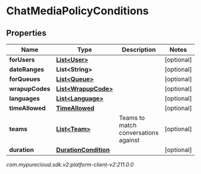 # ChatMediaPolicyConditions


## Properties

| Name | Type | Description | Notes |
| ------------ | ------------- | ------------- | ------------- |
| **forUsers** | [**List&lt;User&gt;**](User) |  |  [optional] |
| **dateRanges** | **List&lt;String&gt;** |  |  [optional] |
| **forQueues** | [**List&lt;Queue&gt;**](Queue) |  |  [optional] |
| **wrapupCodes** | [**List&lt;WrapupCode&gt;**](WrapupCode) |  |  [optional] |
| **languages** | [**List&lt;Language&gt;**](Language) |  |  [optional] |
| **timeAllowed** | [**TimeAllowed**](TimeAllowed) |  |  [optional] |
| **teams** | [**List&lt;Team&gt;**](Team) | Teams to match conversations against |  [optional] |
| **duration** | [**DurationCondition**](DurationCondition) |  |  [optional] |




_com.mypurecloud.sdk.v2:platform-client-v2:211.0.0_
